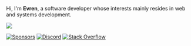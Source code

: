 Hi, I'm **Evren**, a software developer whose interests mainly resides in web and systems development.

<img src="https://github-profile-trophy.vercel.app/?username=senev3141" />

[![Sponsors](https://img.shields.io/github/sponsors/senev3141?color=pink&label=Sponsors&logo=Github&logoColor=white)](https://github.com/sponsors/senev3141)
[![Discord](https://img.shields.io/discord/1110975004511850597?color=blue&label=Discord&logo=Discord&logoColor=white)](https://discord.gg/HF8WUKP8Gk)
[![Stack Overflow](https://img.shields.io/stackexchange/stackoverflow/r/21221703?order=desc&sort=reputation&site=stackoverflow?color=orange&label=Stack%20Overflow&logo=StackOverflow&logoColor=white)](https://stackoverflow.com/users/21221703/senev314?tab=profile)
